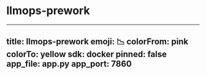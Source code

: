 # llmops-prework
---
title: llmops-prework
emoji: 📉
colorFrom: pink
colorTo: yellow
sdk: docker
pinned: false
app_file: app.py
app_port: 7860
---
